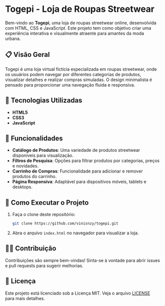 # Togepi - Loja de Roupas Streetwear


Bem-vindo ao **Togepi**, uma loja de roupas streetwear online, desenvolvida com HTML, CSS e JavaScript. Este projeto tem como objetivo criar uma experiência interativa e visualmente atraente para amantes da moda urbana.

## 📋 Visão Geral


Togepi é uma loja virtual fictícia especializada em roupas streetwear, onde os usuários podem navegar por diferentes categorias de produtos, visualizar detalhes e realizar compras simuladas. O design minimalista é pensado para proporcionar uma navegação fluida e responsiva.

## 🔧 Tecnologias Utilizadas


- **HTML5**
- **CSS3**
- **JavaScript**

## 🎨 Funcionalidades


- **Catálogo de Produtos**: Uma variedade de produtos streetwear disponíveis para visualização.
- **Filtros de Pesquisa**: Opções para filtrar produtos por categorias, preços e novidades.
- **Carrinho de Compras**: Funcionalidade para adicionar e remover produtos do carrinho.
- **Página Responsiva**: Adaptável para dispositivos móveis, tablets e desktops.

## 🚀 Como Executar o Projeto


1. Faça o clone deste repositório:
   ```bash
   git clone https://github.com/vinisnzy/togepi.git
   ```
2. Abra o arquivo `index.html` no navegador para visualizar a loja.

## 🧑‍💻 Contribuição


Contribuições são sempre bem-vindas! Sinta-se à vontade para abrir issues e pull requests para sugerir melhorias.

## 📄 Licença


Este projeto está licenciado sob a Licença MIT. Veja o arquivo [LICENSE](LICENSE) para mais detalhes.
